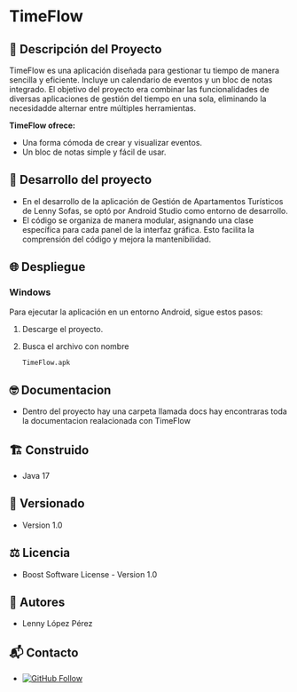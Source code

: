 # TimeFlow

## 🚀 Descripción del Proyecto

TimeFlow es una aplicación diseñada para gestionar tu tiempo de manera sencilla y eficiente. Incluye un calendario de eventos y un bloc de notas integrado.
El objetivo del proyecto era combinar las funcionalidades de diversas aplicaciones de gestión del tiempo en una sola, eliminando la necesidadde alternar entre múltiples herramientas.

**TimeFlow ofrece:**
- Una forma cómoda de crear y visualizar eventos.
- Un bloc de notas simple y fácil de usar.

## 🔧 Desarrollo del proyecto
- En el desarrollo de la aplicación de Gestión de Apartamentos Turísticos de Lenny Sofas, se optó por Android Studio como entorno de desarrollo.
- El código se organiza de manera modular, asignando una clase específica para cada panel de la interfaz gráfica. Esto facilita la comprensión del código y mejora la mantenibilidad.
  
## 🌐 Despliegue

### Windows

Para ejecutar la aplicación en un entorno Android, sigue estos pasos:

1. Descarge el proyecto.

2. Busca el archivo con nombre
   ```bash
   TimeFlow.apk

## 🤓 Documentacion
- Dentro del proyecto hay una carpeta llamada docs hay encontraras toda la documentacion realacionada con TimeFlow

## 🏗️ Construido

- Java 17

## 📅 Versionado

- Version 1.0

## ⚖️ Licencia

- Boost Software License - Version 1.0

## 👑 Autores

- Lenny López Pérez

## 📬 Contacto

- [![GitHub Follow](https://img.shields.io/badge/Connect-polodepelea-blue.svg?logo=Github&longCache=true&style=social&label=Follow)](https://github.com/polodepelea)
